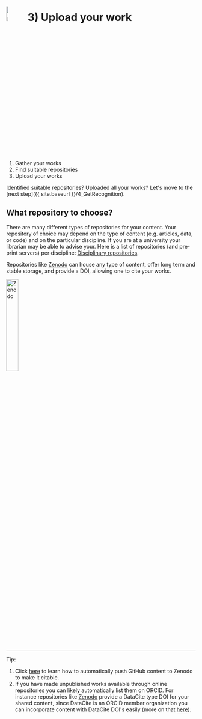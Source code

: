 # <img src="{{ site.baseurl }}/img/icons/upload.png" width="10%" alt="upload"> 3) Upload your work
1. Gather your works
2. Find suitable repositories
3. Upload your works   

Identified suitable repositories? Uploaded all your works? Let's move to the [next step]({{ site.baseurl }}/4_GetRecognition).

## What repository to choose?
There are many different types of repositories for your content. Your repository of choice may depend on the type of content (e.g. articles, data, or code) and on the particular discipline. If you are at a university your librarian may be able to advise your. Here is a list of repositories (and pre-print servers) per discipline: [Disciplinary repositories](http://oad.simmons.edu/oadwiki/Disciplinary_repositories).   

Repositories like [Zenodo](https://zenodo.org/) can house any type of content, offer long term and stable storage, and provide a DOI, allowing one to cite your works.

<a href="https://zenodo.org/"> <img src="{{ site.baseurl }}/img/zenodo.png" width="25%" alt="Zenodo"> </a>

---  
Tip:
1. Click [here](https://guides.github.com/activities/citable-code/) to learn how to automatically push GitHub content to Zenodo to make it citable.    
2. If you have made unpublished works available through online repositories you can likely automatically list them on ORCID. For instance repositories like [Zenodo](https://zenodo.org/) provide a DataCite type DOI for your shared content, since DataCite is an ORCID member organization you can incorporate content with DataCite DOI's easily (more on that [here](https://support.orcid.org/knowledgebase/articles/188278-import-works-website-user)).
